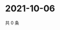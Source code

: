 # 2021-10-06

共 0 条

<!-- BEGIN -->
<!-- 最后更新时间 Wed Oct 06 2021 15:14:45 GMT+0800 (China Standard Time) -->

<!-- END -->
